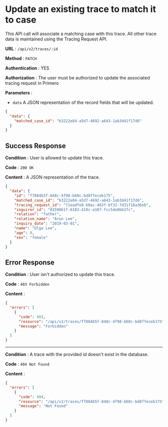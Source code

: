 # Update an existing trace to match it to case

This API call will associate a matching case with this trace. All other trace data is maintained using
the Tracing Request API.

**URL** : `/api/v2/traces/:id`

**Method** : `PATCH`

**Authentication** : YES

**Authorization** : The user must be authorized to update the associated tracing request in Primero

**Parameters** :

* `data` A JSON representation of the record fields that will be updated.
```json
{
  "data": {
    "matched_case_id": "b3222e84-a5d7-4692-a643-1ab3d41f17d6"
  }
}
```

## Success Response

**Condition** : User is allowed to update this trace.

**Code** : `200 OK`

**Content** : A JSON representation of the trace.
```json
{
  "data": {
    "id": "f7884b5f-848c-4f98-b60c-bd8ffeceb175",
    "matched_case_id": "b3222e84-a5d7-4692-a643-1ab3d41f17d6",
    "tracing_request_id": "71eadfe8-b8ac-463f-bf32-7d31f16a36eb",
    "inquirer_id": "0159061f-6183-410c-a107-fcc5de8bb2fc",
    "relation": "father",
    "relation_name": "Arun Lee",
    "inquiry_date": "2019-03-01",
    "name": "Olga Lee",
    "age": 9,
    "sex": "female"
  }
}
```

## Error Response

**Condition** : User isn't authorized to update this trace.

**Code** : `403 Forbidden`

**Content** :

```json
{
  "errors": [
    {
      "code": 403,
      "resource": "/api/v2/traces/f7884b5f-848c-4f98-b60c-bd8ffeceb175",
      "message": "Forbidden"
    }
  ]
}
```

---

**Condition** : A trace with the provided id doesn't exist in the database.

**Code** : `404 Not Found`

**Content** :

```json
{
  "errors": [
    {
      "code": 404,
      "resource": "/api/v2/traces/f7884b5f-848c-4f98-b60c-bd8ffeceb175",
      "message": "Not Found"
    }
  ]
}
```
